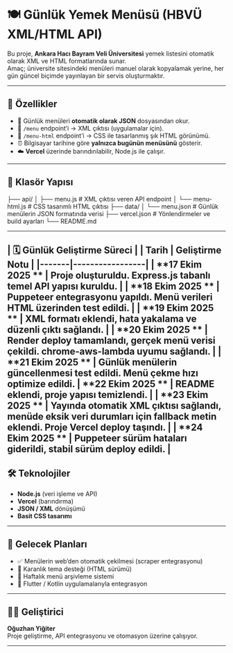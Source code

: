 # 🍽️ Günlük Yemek Menüsü (HBVÜ XML/HTML API)

Bu proje, **Ankara Hacı Bayram Veli Üniversitesi** yemek listesini otomatik olarak XML ve HTML formatlarında sunar.  
Amaç; üniversite sitesindeki menüleri manuel olarak kopyalamak yerine, her gün güncel biçimde yayınlayan bir servis oluşturmaktır.

---

## 🚀 Özellikler

- 📅 Günlük menüleri **otomatik olarak JSON** dosyasından okur.  
- 🧩 `/menu` endpoint’i → XML çıktısı (uygulamalar için).  
- 💅 `/menu-html` endpoint’i → CSS ile tasarlanmış şık HTML görünümü.  
- ⏰ Bilgisayar tarihine göre **yalnızca bugünün menüsünü** gösterir.  
- ☁️ **Vercel** üzerinde barındırılabilir, Node.js ile çalışır.

---

## 📁 Klasör Yapısı
├── api/
│ ├── menu.js # XML çıktısı veren API endpoint
│ └── menu-html.js # CSS tasarımlı HTML çıktısı
├── data/
│ └── menu.json # Günlük menülerin JSON formatında verisi
├── vercel.json # Yönlendirmeler ve build ayarları
└── README.md


---
| 🗓️ Günlük Geliştirme Süreci |
| Tarih | Geliştirme Notu |
|-------|-----------------|
|  **17 Ekim 2025 **	| Proje oluşturuldu. Express.js tabanlı temel API yapısı kuruldu. |
|  **18 Ekim 2025 ** |	Puppeteer entegrasyonu yapıldı. Menü verileri HTML üzerinden test edildi. |
|  **19 Ekim 2025 ** |	XML formatı eklendi, hata yakalama ve düzenli çıktı sağlandı. |
|  **20 Ekim 2025 ** |	Render deploy tamamlandı, gerçek menü verisi çekildi. chrome-aws-lambda uyumu sağlandı. |
|  **21 Ekim 2025 ** |	Günlük menülerin güncellenmesi test edildi. Menü çekme hızı optimize edildi.
|  **22 Ekim 2025 ** |	README eklendi, proje yapısı temizlendi. |
|  **23 Ekim 2025 ** | Yayında otomatik XML çıktısı sağlandı, menüde eksik veri durumları için fallback metin eklendi. Proje Vercel deploy taşındı. |
|  **24 Ekim 2025 **	| Puppeteer sürüm hataları giderildi, stabil sürüm deploy edildi. |
---

## 🛠️ Teknolojiler

- **Node.js** (veri işleme ve API)
- **Vercel** (barındırma)
- **JSON / XML** dönüşümü
- **Basit CSS tasarımı**

---

## 📌 Gelecek Planları

- ✅ Menülerin web’den otomatik çekilmesi (scraper entegrasyonu)
- 🌙 Karanlık tema desteği (HTML sürümü)
- 🔁 Haftalık menü arşivleme sistemi
- 📱 Flutter / Kotlin uygulamalarıyla entegrasyon

---

## 👨‍💻 Geliştirici
**Oğuzhan Yiğiter**  
Proje geliştirme, API entegrasyonu ve otomasyon üzerine çalışıyor.

---
